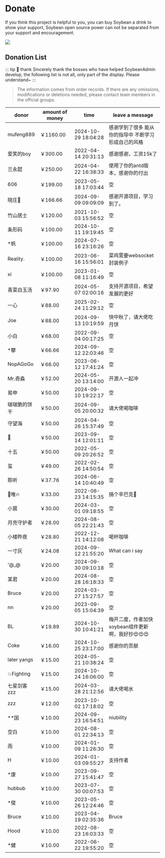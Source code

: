 # Donate

If you think this project is helpful to you, you can buy Soybean a drink to show your support, Soybean open source power can not be separated from your support and encouragement.

![](https://soybeanjs-1300612522.cos.ap-guangzhou.myqcloud.com/uPic/donation.png)

## Donation List

::: tip 🎉 thank
Sincerely thank the bosses who have helped SoybeanAdmin develop, the following list is not all, only part of the display. Please understand~
:::

> The information comes from order records. If there are any omissions, modifications or deletions needed, please contact team members in the official groups.

| donor        | amount of money | time                | leave a message                                      |
| ------------ | --------------- | ------------------- | ---------------------------------------------------- |
| mufeng889    | ￥1160.00       | 2024-10-29 18:04:28 | 感谢学到了很多 能从你的指导中 不断学习形成自己的风格 |
| 爱笑的boy    | ￥300.00        | 2022-04-14 20:31:13 | 感谢感谢，工资15k了                                  |
| 兰永懿       | ￥250.00        | 2024-04-22 16:38:33 | 使用了你的antd版本，感谢你的付出                     |
| 606          | ￥199.00        | 2023-05-18 17:03:44 | 空                                                   |
| 晓庄💪       | ￥166.66        | 2024-09-09 09:09:09 | 感谢开源项目，学习到了。                             |
| 竹山居士     | ￥120.00        | 2021-10-03 15:56:52 | 空                                                   |
| 条形码       | ￥100.00        | 2024-10-11 19:19:45 | 空                                                   |
| \*帆         | ￥100.00        | 2024-07-16 23:16:26 | 空                                                   |
| Reality.     | ￥100.00        | 2023-06-16 15:56:01 | 菜鸡需要websocket封装例子                            |
| xi           | ￥100.00        | 2023-01-08 11:16:49 | 空                                                   |
| 青菜白玉汤   | ￥97.90         | 2024-05-07 02:00:16 | 支持开源项目，希望发展的更好                         |
| 一心         | ￥88.00         | 2025-02-24 11:29:12 | 空                                                   |
| Joe          | ￥88.00         | 2024-09-13 10:19:59 | 快中秋了，请大佬吃月饼                               |
| 小白         | ￥68.00         | 2022-09-04 00:17:25 | 空                                                   |
| \*攀         | ￥66.66         | 2024-09-12 22:03:46 | 空                                                   |
| NopAGoGo     | ￥66.00         | 2023-06-12 17:41:24 | 空                                                   |
| Mr.奇淼      | ￥52.00         | 2024-05-20 13:14:00 | 开源人一起冲                                         |
| 易申         | ￥50.00         | 2024-09-10 19:22:17 | 空                                                   |
| 啵啵脆的饼干 | ￥50.00         | 2024-09-05 20:00:32 | 请大佬喝咖啡                                         |
| 守望海       | ￥50.00         | 2024-04-26 15:37:49 | 空                                                   |
| 👿           | ￥50.00         | 2023-09-14 12:01:11 | 空                                                   |
| 十五         | ￥50.00         | 2022-05-09 20:26:52 | 空                                                   |
| 玺           | ￥49.00         | 2022-02-26 14:50:54 | 空                                                   |
| 聆听         | ￥37.76         | 2024-06-14 10:40:49 | 空                                                   |
| 🚈唯🔥       | ￥33.00         | 2022-06-23 14:15:35 | 搞个辛巴克🧋                                         |
| 小寳         | ￥30.00         | 2024-03-01 09:18:55 | 空                                                   |
| 月亮守护者   | ￥28.00         | 2024-08-05 22:21:43 | 空                                                   |
| 小楼昨夜     | ￥28.80         | 2022-12-21 14:12:08 | 喝杯咖啡                                             |
| 一寸灰       | ￥24.08         | 2024-09-12 21:55:20 | What can i say                                       |
| '@\_@        | ￥20.00         | 2024-09-30 09:10:18 | 空                                                   |
| 某君         | ￥20.00         | 2024-08-28 16:18:33 | 空                                                   |
| Bruce        | ￥20.00         | 2024-03-27 15:27:57 | 空                                                   |
| nn           | ￥20.00         | 2023-09-05 15:04:39 | 空                                                   |
| BL           | ￥19.89         | 2024-10-30 10:41:21 | 梅开二度，作者加快soybean组件更新啊，我好抄😍😍😍    |
| Coke         | ￥16.00         | 2024-10-25 23:17:00 | 感谢你的贡献                                         |
| later yangs  | ￥15.00         | 2024-05-21 10:38:24 | 空                                                   |
| 💥Fighting   | ￥15.00         | 2024-10-24 16:06:00 | 空                                                   |
| 七星剑客zzz  | ￥15.00         | 2024-03-28 21:12:56 | 请大佬喝水                                           |
| zzz          | ￥12.00         | 2023-10-02 17:18:02 | 空                                                   |
| \*\*国       | ￥10.00         | 2024-09-23 16:54:51 | niubility                                            |
| 空白         | ￥10.00         | 2024-08-01 22:34:13 | 空                                                   |
| 雨           | ￥10.00         | 2024-01-09 11:26:30 | 空                                                   |
| H            | ￥10.00         | 2024-01-03 09:55:27 | 支持作者                                             |
| \*康         | ￥10.00         | 2023-09-27 15:41:47 | 空                                                   |
| hubbub       | ￥10.00         | 2023-07-30 00:07:53 | 空                                                   |
| \*俊         | ￥10.00         | 2023-05-26 12:24:46 | 空                                                   |
| Bruce        | ￥10.00         | 2023-04-19 02:35:36 | Bruce                                                |
| Hood         | ￥10.00         | 2022-08-23 16:03:33 | 空                                                   |
| \*健         | ￥10.00         | 2022-06-22 19:55:20 | 空                                                   |
